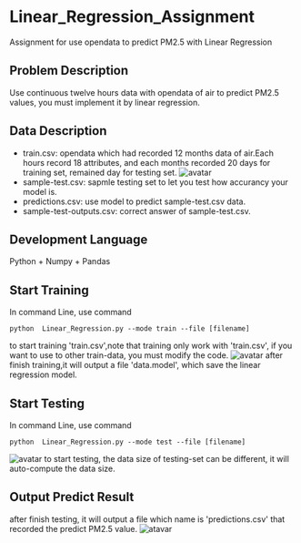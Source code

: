 # Linear_Regression_Assignment
Assignment for use opendata to predict PM2.5 with Linear Regression

## Problem Description
Use continuous twelve hours data with opendata of air to predict PM2.5 values, you must implement it by linear regression.

## Data Description
- train.csv: opendata which had recorded 12 months data of air.Each hours record 18 attributes, and each months recorded 20 days for training set, remained day for testing set.
![avatar](https://i.imgur.com/Lz72PxL.png)
- sample-test.csv: sapmle testing set to let you test how accurancy your model is.
- predictions.csv: use model to predict sample-test.csv data.
- sample-test-outputs.csv: correct answer of sample-test.csv.

## Development Language
Python + Numpy + Pandas

## Start Training
In command Line, use command
```console
python  Linear_Regression.py --mode train --file [filename]
```
to start training 'train.csv',note that training only work with 'train.csv', if you want to use to other train-data, you must modify the code.
![avatar](https://i.imgur.com/Sx37Jdm.png)
after finish training,it will output a file 'data.model', which save the linear regression model.

## Start Testing
In command Line, use command
```console
python  Linear_Regression.py --mode test --file [filename]
```
![avatar](https://i.imgur.com/neSXSaj.png)
to start testing, the data size of testing-set can be different, it will auto-compute the data size.

## Output Predict Result
after finish testing, it will output a file which name is 'predictions.csv' that recorded the predict PM2.5 value.
![atavar](https://i.imgur.com/dt84eMT.png)
